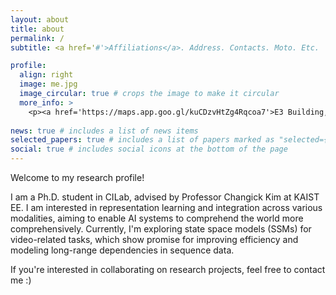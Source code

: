 ```yaml
---
layout: about
title: about
permalink: /
subtitle: <a href='#'>Affiliations</a>. Address. Contacts. Moto. Etc.

profile:
  align: right
  image: me.jpg
  image_circular: true # crops the image to make it circular
  more_info: >
    <p><a href='https://maps.app.goo.gl/kuCDzvHtZg4Rqcoa7'>E3 Building, 144 Xuan Thuy</a></p>
    
news: true # includes a list of news items
selected_papers: true # includes a list of papers marked as "selected={true}"
social: true # includes social icons at the bottom of the page
---
```


Welcome to my research profile!

I am a Ph.D. student in CILab, advised by Professor Changick Kim at KAIST EE. 
I am interested in representation learning and integration across various modalities, aiming to enable AI systems to comprehend the world more comprehensively. Currently, I'm exploring state space models (SSMs) for video-related tasks, which show promise for improving efficiency and modeling long-range dependencies in sequence data. 


If you're interested in collaborating on research projects, feel free to contact me :)
